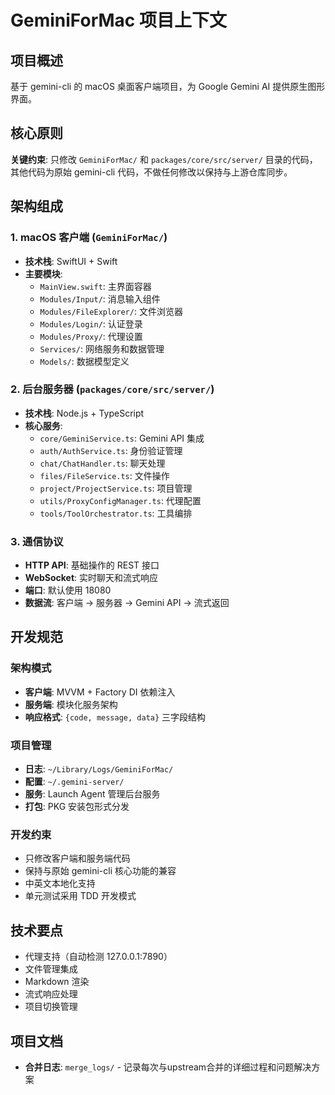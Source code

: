 # GeminiForMac 项目上下文

## 项目概述
基于 gemini-cli 的 macOS 桌面客户端项目，为 Google Gemini AI 提供原生图形界面。

## 核心原则
**关键约束**: 只修改 `GeminiForMac/` 和 `packages/core/src/server/` 目录的代码，其他代码为原始 gemini-cli 代码，不做任何修改以保持与上游仓库同步。

## 架构组成

### 1. macOS 客户端 (`GeminiForMac/`)
- **技术栈**: SwiftUI + Swift 
- **主要模块**:
  - `MainView.swift`: 主界面容器
  - `Modules/Input/`: 消息输入组件
  - `Modules/FileExplorer/`: 文件浏览器
  - `Modules/Login/`: 认证登录
  - `Modules/Proxy/`: 代理设置
  - `Services/`: 网络服务和数据管理
  - `Models/`: 数据模型定义

### 2. 后台服务器 (`packages/core/src/server/`)
- **技术栈**: Node.js + TypeScript
- **核心服务**:
  - `core/GeminiService.ts`: Gemini API 集成
  - `auth/AuthService.ts`: 身份验证管理
  - `chat/ChatHandler.ts`: 聊天处理
  - `files/FileService.ts`: 文件操作
  - `project/ProjectService.ts`: 项目管理
  - `utils/ProxyConfigManager.ts`: 代理配置
  - `tools/ToolOrchestrator.ts`: 工具编排

### 3. 通信协议
- **HTTP API**: 基础操作的 REST 接口
- **WebSocket**: 实时聊天和流式响应
- **端口**: 默认使用 18080
- **数据流**: 客户端 → 服务器 → Gemini API → 流式返回

## 开发规范

### 架构模式
- **客户端**: MVVM + Factory DI 依赖注入
- **服务端**: 模块化服务架构
- **响应格式**: `{code, message, data}` 三字段结构

### 项目管理
- **日志**: `~/Library/Logs/GeminiForMac/`
- **配置**: `~/.gemini-server/`
- **服务**: Launch Agent 管理后台服务
- **打包**: PKG 安装包形式分发

### 开发约束
- 只修改客户端和服务端代码
- 保持与原始 gemini-cli 核心功能的兼容
- 中英文本地化支持
- 单元测试采用 TDD 开发模式

## 技术要点
- 代理支持（自动检测 127.0.0.1:7890）
- 文件管理集成
- Markdown 渲染
- 流式响应处理
- 项目切换管理

## 项目文档
- **合并日志**: `merge_logs/` - 记录每次与upstream合并的详细过程和问题解决方案

